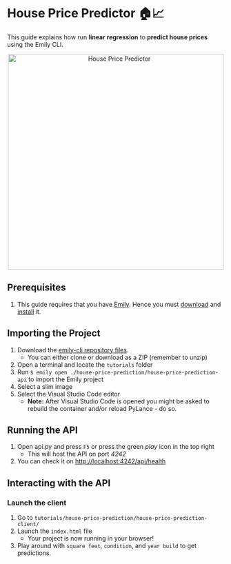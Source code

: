 # House Price Predictor 🏠📈

This guide explains how run **linear regression** to **predict house prices** using the Emily CLI.

<div align="center">
<img src="https://github.com/amboltio/emily-cli/blob/main/tutorials/house-price-prediction/house-price-prediction-client/house-price.png" alt="House Price Predictor" height="500"/>
</div>

## Prerequisites
1. This guide requires that you have [Emily](https://ambolt.io/emily-ai/).
Hence you must [download](https://github.com/amboltio/emily-cli/releases/latest) and [install](https://github.com/amboltio/emily-cli/wiki/Install-Emily) it.

## Importing the Project
1. Download the [emily-cli repository files](https://github.com/amboltio/emily-cli).
	* You can either clone or download as a ZIP (remember to unzip)
2. Open a terminal and locate the `tutorials` folder
3. Run ```$ emily open ./house-price-prediction/house-price-prediction-api``` to import the Emily project
4. Select a slim image
5. Select the Visual Studio Code editor  
	* **Note:** After Visual Studio Code is opened you might be asked to rebuild the container and/or reload PyLance - do so.

## Running the API
1. Open api.py and press `F5` or press the green _play_ icon in the top right 
	* This will host the API on port _4242_
2. You can check it on [http://localhost:4242/api/health](http://localhost:4242/api/health)

## Interacting with the API
### Launch the client
1. Go to `tutorials/house-price-prediction/house-price-prediction-client/`
2. Launch the `index.html` file
      * Your project is now running in your browser!
3. Play around with `square feet`, `condition`, and `year build` to get predictions.

<!--
## Learn more 
Do you want to learn more on how the **House Price Predictor** is implemented Emily, check out this in-depth walkthrough:
- [House Price Predictor walkthrough](https://github.com/amboltio/emily-cli/wiki/House-price-prediction)
- Get more information on the [Emily Platform](https://ambolt.io/emily-ai/)
-->



